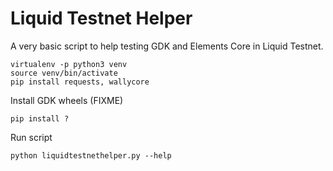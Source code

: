 # Liquid Testnet Helper

A very basic script to help testing GDK and Elements Core in Liquid Testnet.

```
virtualenv -p python3 venv
source venv/bin/activate
pip install requests, wallycore
```
Install GDK wheels (FIXME)
```
pip install ?
```

Run script
```
python liquidtestnethelper.py --help
```
